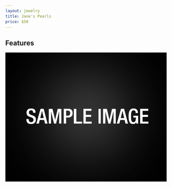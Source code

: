 ```yaml
---
layout: jewelry
title: Jane's Pearls
price: $50
---
```


<!-- Paragraphs --->

<!-- H2 -->
## Features

![Jane's Pearls](../../images/jewelry/earrings/sample-image.jpg)